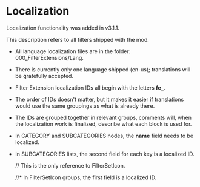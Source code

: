 # Localization

Localization functionality was added in v3.1.1.

This description refers to all filters shipped with the mod.

* All language localization files are in the folder: 000\_FilterExtensions/Lang.
* There is currently only one language shipped \(en-us\); translations will be gratefully accepted.
* Filter Extension localization IDs all begin with the letters **fe\_**.
* The order of IDs doesn't matter, but it makes it easier if translations would use the same groupings as what is already there.
* The IDs are grouped together in relevant groups, comments will, when the localization work is finalized, describe what each block is used for.
* In CATEGORY and SUBCATEGORIES nodes, the **name** field needs to be localized.
* In SUBCATEGORIES lists, the second field for each key is a localized ID.

  // This is the only reference to FilterSetIcon.

  //\* In FilterSetIcon groups, the first field is a localized ID.

